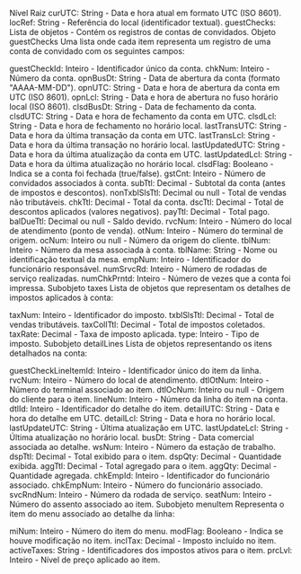 Nível Raiz
curUTC: String - Data e hora atual em formato UTC (ISO 8601).
locRef: String - Referência do local (identificador textual).
guestChecks: Lista de objetos - Contém os registros de contas de convidados.
Objeto guestChecks
Uma lista onde cada item representa um registro de uma conta de convidado com os seguintes campos:

guestCheckId: Inteiro - Identificador único da conta.
chkNum: Inteiro - Número da conta.
opnBusDt: String - Data de abertura da conta (formato "AAAA-MM-DD").
opnUTC: String - Data e hora de abertura da conta em UTC (ISO 8601).
opnLcl: String - Data e hora de abertura no fuso horário local (ISO 8601).
clsdBusDt: String - Data de fechamento da conta.
clsdUTC: String - Data e hora de fechamento da conta em UTC.
clsdLcl: String - Data e hora de fechamento no horário local.
lastTransUTC: String - Data e hora da última transação da conta em UTC.
lastTransLcl: String - Data e hora da última transação no horário local.
lastUpdatedUTC: String - Data e hora da última atualização da conta em UTC.
lastUpdatedLcl: String - Data e hora da última atualização no horário local.
clsdFlag: Booleano - Indica se a conta foi fechada (true/false).
gstCnt: Inteiro - Número de convidados associados à conta.
subTtl: Decimal - Subtotal da conta (antes de impostos e descontos).
nonTxblSlsTtl: Decimal ou null - Total de vendas não tributáveis.
chkTtl: Decimal - Total da conta.
dscTtl: Decimal - Total de descontos aplicados (valores negativos).
payTtl: Decimal - Total pago.
balDueTtl: Decimal ou null - Saldo devido.
rvcNum: Inteiro - Número do local de atendimento (ponto de venda).
otNum: Inteiro - Número do terminal de origem.
ocNum: Inteiro ou null - Número da origem do cliente.
tblNum: Inteiro - Número da mesa associada à conta.
tblName: String - Nome ou identificação textual da mesa.
empNum: Inteiro - Identificador do funcionário responsável.
numSrvcRd: Inteiro - Número de rodadas de serviço realizadas.
numChkPrntd: Inteiro - Número de vezes que a conta foi impressa.
Subobjeto taxes
Lista de objetos que representam os detalhes de impostos aplicados à conta:

taxNum: Inteiro - Identificador do imposto.
txblSlsTtl: Decimal - Total de vendas tributáveis.
taxCollTtl: Decimal - Total de impostos coletados.
taxRate: Decimal - Taxa de imposto aplicada.
type: Inteiro - Tipo de imposto.
Subobjeto detailLines
Lista de objetos representando os itens detalhados na conta:

guestCheckLineItemId: Inteiro - Identificador único do item da linha.
rvcNum: Inteiro - Número do local de atendimento.
dtlOtNum: Inteiro - Número do terminal associado ao item.
dtlOcNum: Inteiro ou null - Origem do cliente para o item.
lineNum: Inteiro - Número da linha do item na conta.
dtlId: Inteiro - Identificador do detalhe do item.
detailUTC: String - Data e hora do detalhe em UTC.
detailLcl: String - Data e hora no horário local.
lastUpdateUTC: String - Última atualização em UTC.
lastUpdateLcl: String - Última atualização no horário local.
busDt: String - Data comercial associada ao detalhe.
wsNum: Inteiro - Número da estação de trabalho.
dspTtl: Decimal - Total exibido para o item.
dspQty: Decimal - Quantidade exibida.
aggTtl: Decimal - Total agregado para o item.
aggQty: Decimal - Quantidade agregada.
chkEmpId: Inteiro - Identificador do funcionário associado.
chkEmpNum: Inteiro - Número do funcionário associado.
svcRndNum: Inteiro - Número da rodada de serviço.
seatNum: Inteiro - Número do assento associado ao item.
Subobjeto menuItem
Representa o item do menu associado ao detalhe da linha:

miNum: Inteiro - Número do item do menu.
modFlag: Booleano - Indica se houve modificação no item.
inclTax: Decimal - Imposto incluído no item.
activeTaxes: String - Identificadores dos impostos ativos para o item.
prcLvl: Inteiro - Nível de preço aplicado ao item.
